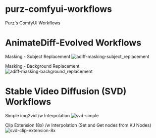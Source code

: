 # purz-comfyui-workflows
Purz's ComfyUI Workflows

# AnimateDiff-Evolved Workflows

Masking - Subject Replacement
![adiff-masking-subject_replacement](https://github.com/purzbeats/purz-comfyui-workflows/assets/97489706/545d2354-5ea7-446d-967d-69e53fc25dcb)

Masking - Background Replacement
![adiff-masking-background_replacement](https://github.com/purzbeats/purz-comfyui-workflows/assets/97489706/32be7a99-761c-4d48-b225-85fdd4221ac9)

# Stable Video Diffusion (SVD) Workflows

Simple img2vid /w Interpolation
![svd-simple](https://github.com/purzbeats/purz-comfyui-workflows/assets/97489706/0d4b48e0-b4d6-417a-b79f-b2472a8e939c)

Clip Extension (8x) /w Interpolation (Set and Get nodes from KJ Nodes)
![svd-clip-extension-8x](https://github.com/purzbeats/purz-comfyui-workflows/assets/97489706/0b10aefc-7be2-441c-a9d2-2683c118597a)
